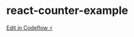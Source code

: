# react-counter-example

[Edit in Codeflow ⚡️](https://stackblitz.com/~/github.com/Bhuvan2023/react-counter-example)